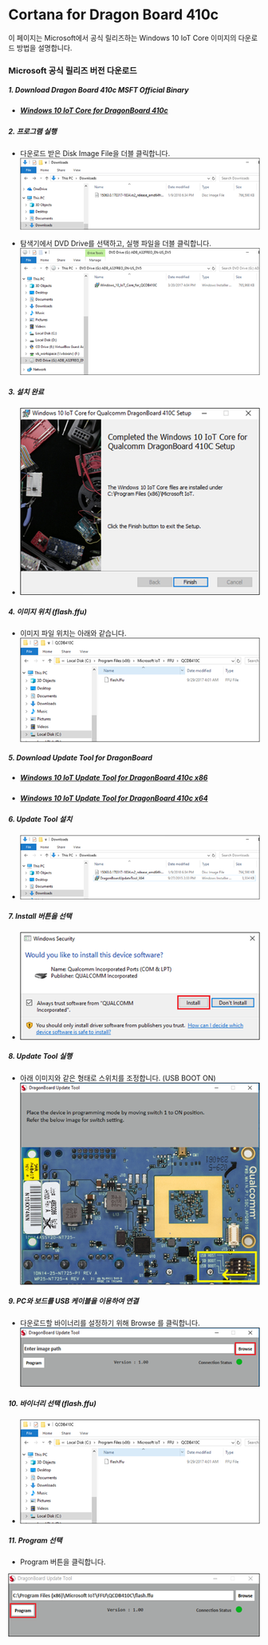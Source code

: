# Cortana for Dragon Board 410c

이 페이지는 Microsoft에서 공식 릴리즈하는 Windows 10 IoT Core 이미지의 다운로드 방법을 설명합니다.

### Microsoft 공식 릴리즈 버전 다운로드

##### 1. Download Dragon Board 410c MSFT Official Binary

  - ##### [Windows 10 IoT Core for DragonBoard 410c](https://www.microsoft.com/en-us/download/details.aspx?id=55027)

##### 2. 프로그램 실행
  - 다운로드 받은 Disk Image File을 더블 클릭합니다.  
    ![](/assets/dragonBoard_release_step_1.png)

  - 탐색기에서 DVD Drive를 선택하고, 실행 파일을 더블 클릭합니다.  
    ![](/assets/dragonBoard_release_step_2.png)

##### 3. 설치 완료  
  - ![](/assets/dragonBoard_release_step_3.png)

##### 4. 이미지 위치 \(flash.ffu\)
  - 이미지 파일 위치는 아래와 같습니다.  
    ![](/assets/dragonBoard_release_step_8.png)

##### 5. Download Update Tool for DragonBoard

  - ##### [Windows 10 IoT Update Tool for DragonBoard 410c x86](https://developer.qualcomm.com/download/db410c/windows-10-iot-update-tool-dragonboard-410c-x86.zip)

  - ##### [Windows 10 IoT Update Tool for DragonBoard 410c x64](https://developer.qualcomm.com/download/db410c/windows-10-iot-update-tool-dragonboard-410c-x64.zip)

##### 6. Update Tool 설치
  - ![](/assets/dragonBoard_release_step_4.png)

##### 7. Install 버튼을 선택
  - ![](/assets/dragonBoard_release_step_5.png)

##### 8. Update Tool 실행
  - 아래 이미지와 같은 형태로 스위치를 조정합니다. \(USB BOOT ON\)  
  ![](/assets/dragonBoard_release_step_6.png)

##### 9. PC와 보드를 USB 케이블을 이용하여 연결
  - 다운로드할 바이너리를 설정하기 위해 Browse 를 클릭합니다.  
  ![](/assets/dragonBoard_release_step_7.png)

##### 10. 바이너리 선택 \(flash.ffu\)
  + ![](/assets/dragonBoard_release_step_8.png)

##### 11. Program 선택
  - Program 버튼을 클릭합니다.  
  
  ![](/assets/dragonBoard_release_step_9.png)



